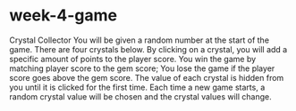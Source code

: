# week-4-game
Crystal Collector
You will be given a random number at the start of the game.
There are four crystals below. By clicking on a crystal, you will add a specific amount of points to the player score.
You win the game by matching player score to the gem score; You lose the game if the player score goes above the gem score.
The value of each crystal is hidden from you until it is clicked for the first time.
Each time a new game starts, a random crystal value will be chosen and the crystal values will change.
